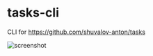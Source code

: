 tasks-cli
=========

CLI for https://github.com/shuvalov-anton/tasks

![screenshot](https://cloud.githubusercontent.com/assets/1410106/4970081/312c2714-6878-11e4-95a3-c6f3ab5e0eca.png)
